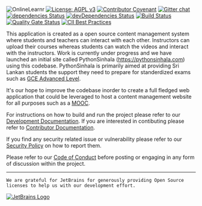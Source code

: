 ![OnlineLearnr](https://github.com/python-sinhala-education-society/OnlineTutor/blob/master/docs/images/OpenLearnr.svg) [![License: AGPL v3](https://img.shields.io/badge/License-AGPL%20v3-blue.svg)](https://www.gnu.org/licenses/agpl-3.0) [![Contributor Covenant](https://img.shields.io/badge/Contributor%20Covenant-v1.4%20adopted-ff69b4.svg)](https://github.com/python-sinhala-education-society/OnlineTutor/blob/master/CODE_OF_CONDUCT.md) [![Gitter chat](https://badges.gitter.im/gitterHQ/gitter.png)](https://gitter.im/Python-Sinhala-Education-Society/community) [![dependencies Status](https://david-dm.org/python-sinhala-education-society/OnlineTutor/status.svg)](https://david-dm.org/python-sinhala-education-society/OnlineTutor) [![devDependencies Status](https://david-dm.org/python-sinhala-education-society/OnlineTutor/dev-status.svg)](https://david-dm.org/python-sinhala-education-society/OnlineTutor?type=dev) [![Build Status](https://travis-ci.org/python-sinhala-education-society/OnlineTutor.svg?branch=master)](https://travis-ci.org/python-sinhala-education-society/OnlineTutor) [![Quality Gate Status](https://sonarcloud.io/api/project_badges/measure?project=com.asanka.tutor%3Aonline-tutor&metric=alert_status)](https://sonarcloud.io/dashboard?id=com.asanka.tutor%3Aonline-tutor) [![CII Best Practices](https://bestpractices.coreinfrastructure.org/projects/2952/badge)](https://bestpractices.coreinfrastructure.org/projects/2952)

This application is created as a open source content management system where students and teachers can interact with each other. Instructors can upload their courses whereas students can watch the videos and interact with the instructors. Work is currently under progress and we have launched an initial site called PythonSinhala (https://pythonsinhala.com) using this codebase. PythonSinhala is primarily aimed at providing Sri Lankan students the support they need to prepare for standerdized exams such as [GCE Advanced Level](https://en.wikipedia.org/wiki/GCE_Advanced_Level_in_Sri_Lanka).

It's our hope to improve the codebase inorder to create a full fledged web application that could be leveraged to host a content management website for all purposes such as a [MOOC](https://en.wikipedia.org/wiki/Massive_open_online_course).

For instructions on how to build and run the project please refer to our [Development Documentation](https://github.com/python-sinhala-education-society/OnlineTutor/blob/master/docs/DEVELOPER_DOCUMENTATION.md). If you are interested in contibuting please refer to [Contributor Documentation](https://github.com/python-sinhala-education-society/OnlineTutor/blob/master/docs/CONTRIBUTING.md).

If you find any security related issue or vulnerability please refer to our [Security Policy](https://github.com/python-sinhala-education-society/OnlineTutor/blob/develop/SECURITY.md) on how to report them.

Please refer to our [Code of Conduct](https://github.com/python-sinhala-education-society/OnlineTutor/blob/master/docs/CODE_OF_CONDUCT.md) before posting or engaging in any form of discussion within the project.

---

`We are grateful for JetBrains for generously providing Open Source licenses to help us with our development effort.`

[![JetBrains Logo](https://github.com/python-sinhala-education-society/OnlineTutor/blob/master/docs/images/jetbrains-logo.svg)](https://www.jetbrains.com/?from=OnlineTutor)

